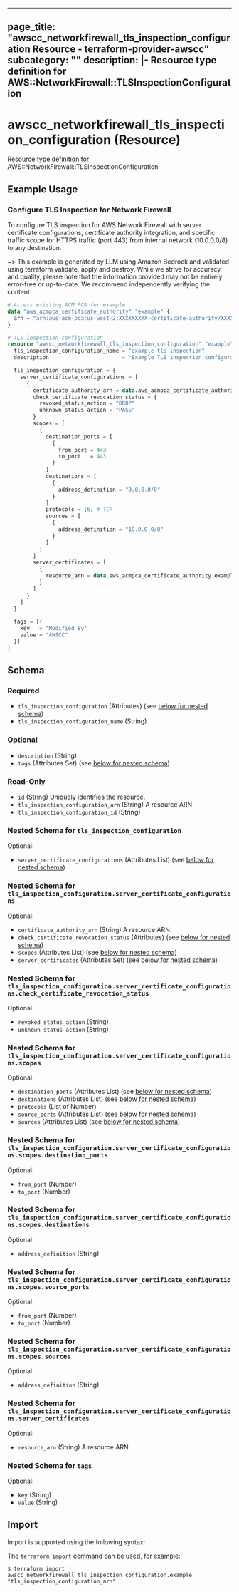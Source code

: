 
---
page_title: "awscc_networkfirewall_tls_inspection_configuration Resource - terraform-provider-awscc"
subcategory: ""
description: |-
  Resource type definition for AWS::NetworkFirewall::TLSInspectionConfiguration
---

# awscc_networkfirewall_tls_inspection_configuration (Resource)

Resource type definition for AWS::NetworkFirewall::TLSInspectionConfiguration

## Example Usage

### Configure TLS Inspection for Network Firewall

To configure TLS inspection for AWS Network Firewall with server certificate configurations, certificate authority integration, and specific traffic scope for HTTPS traffic (port 443) from internal network (10.0.0.0/8) to any destination.

~> This example is generated by LLM using Amazon Bedrock and validated using terraform validate, apply and destroy. While we strive for accuracy and quality, please note that the information provided may not be entirely error-free or up-to-date. We recommend independently verifying the content.

```terraform
# Access existing ACM PCA for example
data "aws_acmpca_certificate_authority" "example" {
  arn = "arn:aws:acm-pca:us-west-2:XXXXXXXXX:certificate-authority/XXXXXXXXX" # Replace with valid ARN
}

# TLS inspection configuration
resource "awscc_networkfirewall_tls_inspection_configuration" "example" {
  tls_inspection_configuration_name = "example-tls-inspection"
  description                       = "Example TLS inspection configuration"

  tls_inspection_configuration = {
    server_certificate_configurations = [
      {
        certificate_authority_arn = data.aws_acmpca_certificate_authority.example.arn
        check_certificate_revocation_status = {
          revoked_status_action = "DROP"
          unknown_status_action = "PASS"
        }
        scopes = [
          {
            destination_ports = [
              {
                from_port = 443
                to_port   = 443
              }
            ]
            destinations = [
              {
                address_definition = "0.0.0.0/0"
              }
            ]
            protocols = [6] # TCP
            sources = [
              {
                address_definition = "10.0.0.0/8"
              }
            ]
          }
        ]
        server_certificates = [
          {
            resource_arn = data.aws_acmpca_certificate_authority.example.arn
          }
        ]
      }
    ]
  }

  tags = [{
    key   = "Modified By"
    value = "AWSCC"
  }]
}
```

<!-- schema generated by tfplugindocs -->
## Schema

### Required

- `tls_inspection_configuration` (Attributes) (see [below for nested schema](#nestedatt--tls_inspection_configuration))
- `tls_inspection_configuration_name` (String)

### Optional

- `description` (String)
- `tags` (Attributes Set) (see [below for nested schema](#nestedatt--tags))

### Read-Only

- `id` (String) Uniquely identifies the resource.
- `tls_inspection_configuration_arn` (String) A resource ARN.
- `tls_inspection_configuration_id` (String)

<a id="nestedatt--tls_inspection_configuration"></a>
### Nested Schema for `tls_inspection_configuration`

Optional:

- `server_certificate_configurations` (Attributes List) (see [below for nested schema](#nestedatt--tls_inspection_configuration--server_certificate_configurations))

<a id="nestedatt--tls_inspection_configuration--server_certificate_configurations"></a>
### Nested Schema for `tls_inspection_configuration.server_certificate_configurations`

Optional:

- `certificate_authority_arn` (String) A resource ARN.
- `check_certificate_revocation_status` (Attributes) (see [below for nested schema](#nestedatt--tls_inspection_configuration--server_certificate_configurations--check_certificate_revocation_status))
- `scopes` (Attributes List) (see [below for nested schema](#nestedatt--tls_inspection_configuration--server_certificate_configurations--scopes))
- `server_certificates` (Attributes Set) (see [below for nested schema](#nestedatt--tls_inspection_configuration--server_certificate_configurations--server_certificates))

<a id="nestedatt--tls_inspection_configuration--server_certificate_configurations--check_certificate_revocation_status"></a>
### Nested Schema for `tls_inspection_configuration.server_certificate_configurations.check_certificate_revocation_status`

Optional:

- `revoked_status_action` (String)
- `unknown_status_action` (String)


<a id="nestedatt--tls_inspection_configuration--server_certificate_configurations--scopes"></a>
### Nested Schema for `tls_inspection_configuration.server_certificate_configurations.scopes`

Optional:

- `destination_ports` (Attributes List) (see [below for nested schema](#nestedatt--tls_inspection_configuration--server_certificate_configurations--scopes--destination_ports))
- `destinations` (Attributes List) (see [below for nested schema](#nestedatt--tls_inspection_configuration--server_certificate_configurations--scopes--destinations))
- `protocols` (List of Number)
- `source_ports` (Attributes List) (see [below for nested schema](#nestedatt--tls_inspection_configuration--server_certificate_configurations--scopes--source_ports))
- `sources` (Attributes List) (see [below for nested schema](#nestedatt--tls_inspection_configuration--server_certificate_configurations--scopes--sources))

<a id="nestedatt--tls_inspection_configuration--server_certificate_configurations--scopes--destination_ports"></a>
### Nested Schema for `tls_inspection_configuration.server_certificate_configurations.scopes.destination_ports`

Optional:

- `from_port` (Number)
- `to_port` (Number)


<a id="nestedatt--tls_inspection_configuration--server_certificate_configurations--scopes--destinations"></a>
### Nested Schema for `tls_inspection_configuration.server_certificate_configurations.scopes.destinations`

Optional:

- `address_definition` (String)


<a id="nestedatt--tls_inspection_configuration--server_certificate_configurations--scopes--source_ports"></a>
### Nested Schema for `tls_inspection_configuration.server_certificate_configurations.scopes.source_ports`

Optional:

- `from_port` (Number)
- `to_port` (Number)


<a id="nestedatt--tls_inspection_configuration--server_certificate_configurations--scopes--sources"></a>
### Nested Schema for `tls_inspection_configuration.server_certificate_configurations.scopes.sources`

Optional:

- `address_definition` (String)



<a id="nestedatt--tls_inspection_configuration--server_certificate_configurations--server_certificates"></a>
### Nested Schema for `tls_inspection_configuration.server_certificate_configurations.server_certificates`

Optional:

- `resource_arn` (String) A resource ARN.




<a id="nestedatt--tags"></a>
### Nested Schema for `tags`

Optional:

- `key` (String)
- `value` (String)

## Import

Import is supported using the following syntax:

The [`terraform import` command](https://developer.hashicorp.com/terraform/cli/commands/import) can be used, for example:

```shell
$ terraform import awscc_networkfirewall_tls_inspection_configuration.example "tls_inspection_configuration_arn"
```
